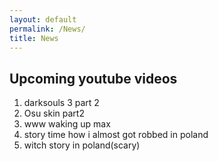 ```yaml
---
layout: default
permalink: /News/
title: News
---
```


<script type='text/javascript' src='{{ site.baseurl }}/unitegallery/js/unitegallery.min.js'></script>
<link rel='stylesheet' href='/{{ site.baseurl }}unitegallery/css/unite-gallery.css' type='text/css' />

<script type='text/javascript' src='{{ site.baseurl }}/unitegallery/themes/tilesgrid/ug-theme-tilesgrid.js'></script>
<h2>Upcoming youtube videos</h2>

<ol>
      <li>darksouls 3 part 2</li>
      <li>Osu skin part2 </li>
      <li>www waking up max</li>
      <li>story time how i almost got robbed in poland</li>
      <li>witch story in poland(scary)</li>
</ol>
